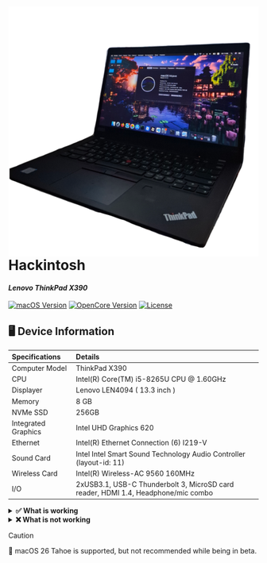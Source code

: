 <img src="https://raw.githubusercontent.com/realbxnnie/HackBook-X390/refs/heads/main/2025-09-06%2012.08.43.jpg" align="right">

# Hackintosh
#### _Lenovo ThinkPad X390_

[![macOS Version](https://custom-icon-badges.demolab.com/badge/macOS%20-%2010.14.6%20to%2015.6.1-005FFF.svg?logo=apple&logoColor=white)](#)
[![OpenCore Version](https://custom-icon-badges.demolab.com/badge/OpenCore%20-%200.9.3-00FFF.svg?logo=opencore&logoColor=white)](#)
[![License](https://custom-icon-badges.demolab.com/badge/License%20-%20MIT-BBBBBB.svg?logo=license&logoColor=white)](#)

## 🖥️ Device Information
| Specifications | Details |
|:---|:---|
| Computer Model | ThinkPad X390 |
| CPU | Intel(R) Core(TM) i5-8265U CPU @ 1.60GHz |
| Displayer | Lenovo LEN4094 ( 13.3 inch  ) |
| Memory | 8 GB |
| NVMe SSD | 256GB |
| Integrated Graphics | Intel UHD Graphics 620 |
| Ethernet |  Intel(R) Ethernet Connection (6) I219-V |
| Sound Card | Intel Intel Smart Sound Technology Audio Controller (layout-id: 11) |
| Wireless Card |  Intel(R) Wireless-AC 9560 160MHz |
| I/O |  2xUSB3.1, USB-C Thunderbolt 3, MicroSD card reader, HDMI 1.4, Headphone/mic combo |

<details>
  <summary>
    <b>✅ What is working</b>
  </summary>
  <b>CPU</b>: Patched with <i>CPUFriend.kext</i> (0.8 GHz - Min & 4.1 GHz - Max).
  
  <b>Hardware Acceleration</b>: GPU is spoofed as <i>Intel UHD Graphics 620</i>.\
  <b>Battery</b>: Displays correctly.\
  <b>USB</b>: Patched with <i>USBMap.kext</i>.\
  <b>Wi-Fi</b>: Patched with <i>itlwm.kext</i>.\
  <b>Bluetooth</b>: Works.\
  <b>Ethernet</b>: Works.\
  <b>Display</b>: Works.\
  <b>Audio</b>: Managed by <i>AppleALC</i> and works normally. Supports <i>Dolby Audio</i>.\
  <b>Keyboard</b>: Works normally except the <kbd>Insert</kbd> key.\
  <b>NVMe</b>: Works.\
  <b>Trackpad & Trackpoint</b>: Works.\
  <b>Webcam</b>: Works.\
  <b>Thunderbolt 3</b>: Haven't tested.\
  <b>HDMI</b>: Works.
</details>

<details>
  <summary>
    <b>❌ What is not working</b>
  </summary>
  <b>AirDrop</b>.
  
  <b>AirPlay</b>.\
  <b>Touch ID</b>.
</details>

> [!CAUTION]
> 🫟 macOS 26 Tahoe is supported, but not recommended while being in beta.
